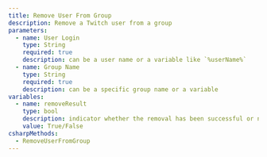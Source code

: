 ```yaml
---
title: Remove User From Group
description: Remove a Twitch user from a group
parameters:
  - name: User Login
    type: String
    required: true
    description: can be a user name or a variable like `%userName%`
  - name: Group Name
    type: String
    required: true
    description: can be a specific group name or a variable
variables:
  - name: removeResult
    type: bool
    description: indicator whether the removal has been successful or not
    value: True/False
csharpMethods:
  - RemoveUserFromGroup
---
```

